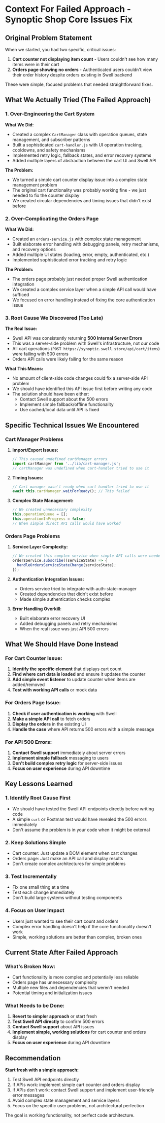 # Context For Failed Approach - Synoptic Shop Core Issues Fix

## Original Problem Statement

When we started, you had two specific, critical issues:

1. **Cart counter not displaying item count** - Users couldn't see how many items were in their cart
2. **Orders page showing no orders** - Authenticated users couldn't view their order history despite orders existing in Swell backend

These were simple, focused problems that needed straightforward fixes.

## What We Actually Tried (The Failed Approach)

### 1. Over-Engineering the Cart System

**What We Did:**
- Created a complex `CartManager` class with operation queues, state management, and subscriber patterns
- Built a sophisticated `cart-handler.js` with UI operation tracking, cooldowns, and safety mechanisms  
- Implemented retry logic, fallback states, and error recovery systems
- Added multiple layers of abstraction between the cart UI and Swell API

**The Problem:**
- We turned a simple cart counter display issue into a complex state management problem
- The original cart functionality was probably working fine - we just needed to fix the counter display
- We created circular dependencies and timing issues that didn't exist before

### 2. Over-Complicating the Orders Page

**What We Did:**
- Created an `orders-service.js` with complex state management
- Built elaborate error handling with debugging panels, retry mechanisms, and recovery options
- Added multiple UI states (loading, error, empty, authenticated, etc.)
- Implemented sophisticated error tracking and retry logic

**The Problem:**
- The orders page probably just needed proper Swell authentication integration
- We created a complex service layer when a simple API call would have sufficed
- We focused on error handling instead of fixing the core authentication issue

### 3. Root Cause We Discovered (Too Late)

**The Real Issue:**
- Swell API was consistently returning **500 Internal Server Errors**
- This was a server-side problem with Swell's infrastructure, not our code
- All cart operations (`POST https://synoptic.swell.store/api/cart/items`) were failing with 500 errors
- Orders API calls were likely failing for the same reason

**What This Means:**
- No amount of client-side code changes could fix a server-side API problem
- We should have identified this API issue first before writing any code
- The solution should have been either:
  - Contact Swell support about the 500 errors
  - Implement simple fallback/offline functionality
  - Use cached/local data until API is fixed

## Specific Technical Issues We Encountered

### Cart Manager Problems

1. **Import/Export Issues:**
   ```javascript
   // This caused undefined cartManager errors
   import cartManager from '../lib/cart-manager.js';
   // cartManager was undefined when cart-handler tried to use it
   ```

2. **Timing Issues:**
   ```javascript
   // Cart manager wasn't ready when cart handler tried to use it
   await this.cartManager.waitForReady(); // This failed
   ```

3. **Complex State Management:**
   ```javascript
   // We created unnecessary complexity
   this.operationQueue = [];
   this.operationInProgress = false;
   // When simple direct API calls would have worked
   ```

### Orders Page Problems

1. **Service Layer Complexity:**
   ```javascript
   // We created this complex service when simple API calls were needed
   ordersService.subscribe((serviceState) => {
     handleOrdersServiceStateChange(serviceState);
   });
   ```

2. **Authentication Integration Issues:**
   - Orders service tried to integrate with auth-state-manager
   - Created dependencies that didn't exist before
   - Made simple authentication checks complex

3. **Error Handling Overkill:**
   - Built elaborate error recovery UI
   - Added debugging panels and retry mechanisms
   - When the real issue was just API 500 errors

## What We Should Have Done Instead

### For Cart Counter Issue:
1. **Identify the specific element** that displays cart count
2. **Find where cart data is loaded** and ensure it updates the counter
3. **Add simple event listener** to update counter when items are added/removed
4. **Test with working API calls** or mock data

### For Orders Page Issue:
1. **Check if user authentication is working** with Swell
2. **Make a simple API call** to fetch orders
3. **Display the orders** in the existing UI
4. **Handle the case** where API returns 500 errors with a simple message

### For API 500 Errors:
1. **Contact Swell support** immediately about server errors
2. **Implement simple fallback** messaging to users
3. **Don't build complex retry logic** for server-side issues
4. **Focus on user experience** during API downtime

## Key Lessons Learned

### 1. Identify Root Cause First
- We should have tested the Swell API endpoints directly before writing code
- A simple `curl` or Postman test would have revealed the 500 errors immediately
- Don't assume the problem is in your code when it might be external

### 2. Keep Solutions Simple
- Cart counter: Just update a DOM element when cart changes
- Orders page: Just make an API call and display results
- Don't create complex architectures for simple problems

### 3. Test Incrementally
- Fix one small thing at a time
- Test each change immediately
- Don't build large systems without testing components

### 4. Focus on User Impact
- Users just wanted to see their cart count and orders
- Complex error handling doesn't help if the core functionality doesn't work
- Simple, working solutions are better than complex, broken ones

## Current State After Failed Approach

### What's Broken Now:
- Cart functionality is more complex and potentially less reliable
- Orders page has unnecessary complexity
- Multiple new files and dependencies that weren't needed
- Potential timing and initialization issues

### What Needs to be Done:
1. **Revert to simpler approach** or start fresh
2. **Test Swell API directly** to confirm 500 errors
3. **Contact Swell support** about API issues
4. **Implement simple, working solutions** for cart counter and orders display
5. **Focus on user experience** during API downtime

## Recommendation

**Start fresh with a simple approach:**
1. Test Swell API endpoints directly
2. If APIs work: implement simple cart counter and orders display
3. If APIs don't work: contact Swell support and implement user-friendly error messages
4. Avoid complex state management and service layers
5. Focus on the specific user problems, not architectural perfection

The goal is working functionality, not perfect code architecture.